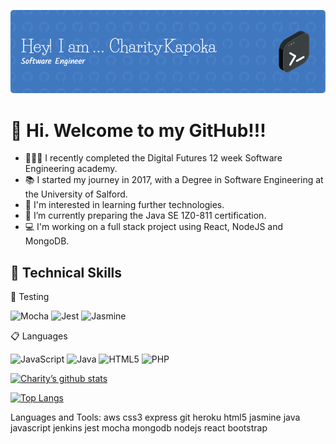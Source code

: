 ![My banner](assets/header-image.png)

# 👋 Hi. Welcome to my GitHub!!!



* 👩🏻‍💻 I recently completed the Digital Futures 12 week Software Engineering academy.
* 📚 I started my journey in 2017, with a Degree in Software Engineering at the University of Salford.
* 👀 I'm interested in learning further technologies.
* 🌱 I’m currently preparing the Java SE 1Z0-811 certification.
* 💻 I'm working on a full stack project using React, NodeJS and MongoDB.

## 💼 Technical Skills

🧪 Testing

![Mocha](https://img.shields.io/badge/-mocha-%238D6748?style=for-the-badge&logo=mocha&logoColor=white)
![Jest](https://img.shields.io/badge/-jest-%23C21325?style=for-the-badge&logo=jest&logoColor=white)
![Jasmine](https://img.shields.io/badge/-Jasmine-%238A4182?style=for-the-badge&logo=Jasmine&logoColor=white)

📋 Languages

![JavaScript](https://img.shields.io/badge/javascript-%23323330.svg?style=for-the-badge&logo=javascript&logoColor=%23F7DF1E)
![Java](https://img.shields.io/badge/java-%23ED8B00.svg?style=for-the-badge&logo=java&logoColor=white)
![HTML5](https://img.shields.io/badge/html5-%23E34F26.svg?style=for-the-badge&logo=html5&logoColor=white)
![PHP](https://img.shields.io/badge/php-%23777BB4.svg?style=for-the-badge&logo=php&logoColor=white)

[![Charity’s github stats](https://github-readme-stats.vercel.app/api?username=KapokaC)](https://github.com/KapokaC)

[![Top Langs](https://github-readme-stats.vercel.app/api/top-langs/?username=yushi1007&layout=compact)](https://github.com/KapokaC)

Languages and Tools:
aws css3 express git heroku html5 jasmine java javascript jenkins jest mocha mongodb nodejs react bootstrap
 
